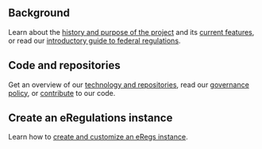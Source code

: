 
## Background

Learn about the [history and purpose of the project](history/) and its [current features](features/), or read our [introductory guide to federal regulations](introduction/).

## Code and repositories

Get an overview of our [technology and repositories](technology/), read our [governance policy](/contributing/#governance), or [contribute](/contribute/) to our code.

## Create an eRegulations instance

Learn how to [create and customize an eRegs instance](theming/).
